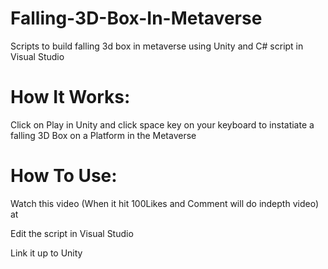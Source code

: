 # Falling-3D-Box-In-Metaverse
Scripts to build falling 3d box in metaverse using Unity and C# script in Visual Studio

# How It Works:

Click on Play in Unity and click space key on your keyboard to instatiate a falling 3D Box on a Platform in the Metaverse

# How To Use:

Watch this video (When it hit 100Likes and Comment will do indepth video) at 

Edit the script in Visual Studio

Link it up to Unity
